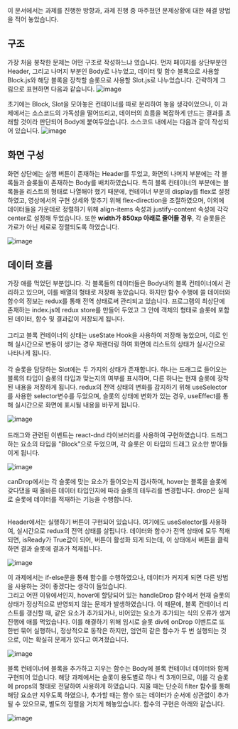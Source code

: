 이 문서에서는 과제를 진행한 방향과, 과제 진행 중 마주쳤던 문제상황에 대한 해결 방법을 적어 놓았습니다.

## 구조
가장 처음 봉착한 문제는 어떤 구조로 작성하느냐 였습니다. 먼저 페이지를 상단부분인 Header, 그리고 나머지 부분인 Body로 나누었고, 데이터 및 함수 블록으로 사용할
Block.js와 해당 블록을 장착할 슬롯으로 사용할 Slot.js로 나누었습니다. 간략하게 그림으로 표현하면 다음과 같습니다.
![image](https://user-images.githubusercontent.com/41889090/161425486-f15d8218-75f1-427d-b521-e6c44fea961d.png)

초기에는 Block, Slot을 모아놓은 컨테이너를 따로 분리하여 놓을 생각이었으나, 이 과제에서는 소스코드의 가독성을 떨어뜨리고, 데이터의 흐름을 복잡하게 만드는 결과를 
초래할 것이라 판단되어 Body에 붙여두었습니다. 소스코드 내에서는 다음과 같이 작성되어 있습니다.
![image](https://user-images.githubusercontent.com/41889090/161425766-a3eea67d-abf0-4e68-a817-2c621dba3ae8.png)


## 화면 구성
화면 상단에는 실행 버튼이 존재하는 Header를 두었고, 화면의 나머지 부분에는 각 블록들과 슬롯들이 존재하는 Body를 배치하였습니다.
특히 블록 컨테이너의 부분에는 블록들을 리스트의 형태로 나열해야 했기 때문에, 컨테이너 부분의 display를 flex로 설정하였고,
영상에서의 구현 상세와 맞추기 위해 flex-direction을 조절하였으며, 이외에 데이터들을 가운데로 정렬하기 위해 align-items 속성과 
justify-content 속성에 각각 center로 설정해 두었습니다.
  또한 <b>width가 850xp 아래로 줄어들 경우</b>, 각 슬롯들은 가로가 아닌 세로로 정렬되도록 하였습니다.

![image](https://user-images.githubusercontent.com/41889090/161426160-763b10ea-6c39-4441-a4f4-b4d027865d1b.png)

## 데이터 흐름
가장 애를 먹었던 부분입니다. 각 블록들의 데이터들은 Body내의 블록 컨테이너에서 관리하고 있으며, 이를 배열의 형태로 저장해 놓았습니다.
하지만 함수 수행에 쓸 데이터와 함수의 정보는 redux를 통해 전역 상태로써 관리되고 있습니다. 프로그램의 최상단에 존재하는 index.js에 redux store를 만들어 두었고
그 안에 객체의 형태로 슬롯에 포함된 데이터, 함수 및 결과값이 저장되게 됩니다.<br><br>
그리고 블록 컨테이너의 상태는 useState Hook을 사용하여 저장해 놓았으며, 이로 인해 실시간으로 변동이 생기는 경우 재렌더링 하여 화면에 리스트의 상태가 실시간으로 나타나게 됩니다.<br><br>각 슬롯을 담당하는 Slot에는 두 가지의 상태가 존재합니다. 하나는 드래그로 들어오는 블록의 타입이 슬롯의 타입과 맞는지의 여부를 표시하며, 다른 하나는 현재 슬롯에 장착된 내용을 저장하게 됩니다. redux의 전역 상태의 변화를 감지하기 위해 useSelector를 사용한 selector변수를 두었으며, 슬롯의 상태에 변화가 있는 경우, useEffect를 통해 실시간으로 화면에 표시될 내용을 바꾸게 됩니다.

![image](https://user-images.githubusercontent.com/41889090/161426817-f78a9716-9bd1-4bab-8b7b-9c53d248e075.png)
<br><br>
드래그와 관련된 이벤트는 react-dnd 라이브러리를 사용하여 구현하였습니다. 드래그 하는 요소의 타입을 "Block"으로 두었으며, 각 슬롯은 이 타입의 드래그 요소만 받아들이게 됩니다.

![image](https://user-images.githubusercontent.com/41889090/161427043-ccc5c00e-4a5d-4118-ba1a-03aea26a9a79.png)

canDrop에서는 각 슬롯에 맞는 요소가 들어오는지 검사하며, hover는 블록을 슬롯에 갖다댔을 때 올바른 데이터 타입인지에 따라 슬롯의 테두리를 변경합니다. drop은 실제로 슬롯에 데이터를 적재하는 기능을 수행합니다.<br><br>

Header에서는 실행하기 버튼이 구현되어 있습니다. 여기에도 useSelector를 사용하여, 실시간으로 redux의 전역 상태를 살핍니다. 데이터와 함수가 전역 상태에 모두 적재되면, isReady가 True값이 되어, 버튼이 활성화 되게 되는데, 이 상태에서 버튼을 클릭하면 결과 슬롯에 결과가 적재됩니다.

![image](https://user-images.githubusercontent.com/41889090/161427522-00cd90c9-fda1-48ad-adcc-cb73a0b9af78.png)

이 과제에서는 if-else문을 통해 함수를 수행하였으나, 데이터가 커지게 되면 다른 방법을 사용하는 것이 좋겠다는 생각이 들었습니다.<br>
그리고 어떤 이유에서인지, hover에 할당되어 있는 handleDrop 함수에서 현재 슬롯의 상태가 정상적으로 반영되지 않는 문제가 발생하였습니다. 이 때문에, 블록 컨테이너 리스트를 갱신할 때, 같은 요소가 추가되거나, 비어있는 요소가 추가되는 식의 오류가 생겨 진행에 애를 먹었습니다. 이를 해결하기 위해 임시로 슬롯 div에 onDrop 이벤트로 또 한번 묶어 실행하니, 정상적으로 동작은 하지만, 엄연히 같은 함수가 두 번 실행되는 것으로, 이는 확실히 문제가 있다고 여겨졌습니다.

![image](https://user-images.githubusercontent.com/41889090/161427703-4f3cb629-9a3a-42fa-bd7a-2c5a220a6f21.png)

블록 컨테이너에 블록을 추가하고 지우는 함수는 Body에 블록 컨테이너 데이터와 함께 구현되어 있습니다. 해당 과제에서는 슬롯이 용도별로 하나 씩 3개이므로, 이를 각 슬롯에 props의 형태로 전달하여 사용하게 하였습니다. 지울 때는 단순히 filter 함수를 통해 해당 요소만 지우도록 하였으나, 추가할 때는 함수 또는 데이터가 순서에 상관없이 추가될 수 있으므로, 별도의 정렬을 거치게 해놓았습니다. 함수의 구현은 아래와 같습니다.

![image](https://user-images.githubusercontent.com/41889090/161427858-19dcce94-8811-4e06-8c92-d037e0b78bd1.png)
